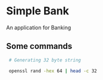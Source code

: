 # Simple Bank 
An application for Banking

## Some commands
```bash
 # Generating 32 byte string

 openssl rand -hex 64 | head -c 32
```